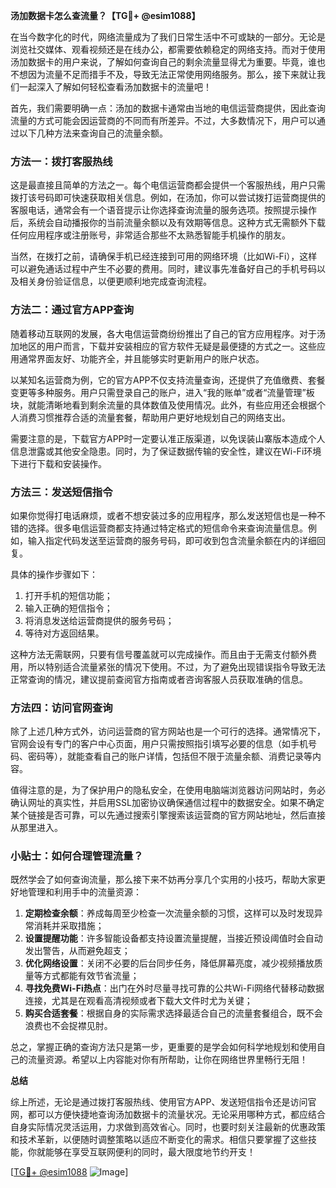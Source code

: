 **汤加数据卡怎么查流量？【TG💪+ @esim1088】**

在当今数字化的时代，网络流量成为了我们日常生活中不可或缺的一部分。无论是浏览社交媒体、观看视频还是在线办公，都需要依赖稳定的网络支持。而对于使用汤加数据卡的用户来说，了解如何查询自己的剩余流量显得尤为重要。毕竟，谁也不想因为流量不足而措手不及，导致无法正常使用网络服务。那么，接下来就让我们一起深入了解如何轻松查看汤加数据卡的流量吧！

首先，我们需要明确一点：汤加的数据卡通常由当地的电信运营商提供，因此查询流量的方式可能会因运营商的不同而有所差异。不过，大多数情况下，用户可以通过以下几种方法来查询自己的流量余额。

### 方法一：拨打客服热线

这是最直接且简单的方法之一。每个电信运营商都会提供一个客服热线，用户只需拨打该号码即可快速获取相关信息。例如，在汤加，你可以尝试拨打运营商提供的客服电话，通常会有一个语音提示让你选择查询流量的服务选项。按照提示操作后，系统会自动播报你的当前流量余额以及有效期等信息。这种方式无需额外下载任何应用程序或注册账号，非常适合那些不太熟悉智能手机操作的朋友。

当然，在拨打之前，请确保手机已经连接到可用的网络环境（比如Wi-Fi），这样可以避免通话过程中产生不必要的费用。同时，建议事先准备好自己的手机号码以及相关身份验证信息，以便更顺利地完成查询流程。

### 方法二：通过官方APP查询

随着移动互联网的发展，各大电信运营商纷纷推出了自己的官方应用程序。对于汤加地区的用户而言，下载并安装相应的官方软件无疑是最便捷的方式之一。这些应用通常界面友好、功能齐全，并且能够实时更新用户的账户状态。

以某知名运营商为例，它的官方APP不仅支持流量查询，还提供了充值缴费、套餐变更等多种服务。用户只需登录自己的账户，进入“我的账单”或者“流量管理”板块，就能清晰地看到剩余流量的具体数值及使用情况。此外，有些应用还会根据个人消费习惯推荐合适的流量套餐，帮助用户更好地规划自己的网络支出。

需要注意的是，下载官方APP时一定要认准正版渠道，以免误装山寨版本造成个人信息泄露或其他安全隐患。同时，为了保证数据传输的安全性，建议在Wi-Fi环境下进行下载和安装操作。

### 方法三：发送短信指令

如果你觉得打电话麻烦，或者不想安装过多的应用程序，那么发送短信也是一种不错的选择。很多电信运营商都支持通过特定格式的短信命令来查询流量信息。例如，输入指定代码发送至运营商的服务号码，即可收到包含流量余额在内的详细回复。

具体的操作步骤如下：
1. 打开手机的短信功能；
2. 输入正确的短信指令；
3. 将消息发送给运营商提供的服务号码；
4. 等待对方返回结果。

这种方法无需联网，只要有信号覆盖就可以完成操作。而且由于无需支付额外费用，所以特别适合流量紧张的情况下使用。不过，为了避免出现错误指令导致无法正常查询的情况，建议提前查阅官方指南或者咨询客服人员获取准确的信息。

### 方法四：访问官网查询

除了上述几种方式外，访问运营商的官方网站也是一个可行的选择。通常情况下，官网会设有专门的客户中心页面，用户只需按照指引填写必要的信息（如手机号码、密码等），就能查看自己的账户详情，包括但不限于流量余额、消费记录等内容。

值得注意的是，为了保护用户的隐私安全，在使用电脑端浏览器访问网站时，务必确认网址的真实性，并启用SSL加密协议确保通信过程中的数据安全。如果不确定某个链接是否可靠，可以先通过搜索引擎搜索该运营商的官方网站地址，然后直接从那里进入。

### 小贴士：如何合理管理流量？

既然学会了如何查询流量，那么接下来不妨再分享几个实用的小技巧，帮助大家更好地管理和利用手中的流量资源：

1. **定期检查余额**：养成每周至少检查一次流量余额的习惯，这样可以及时发现异常消耗并采取措施；
2. **设置提醒功能**：许多智能设备都支持设置流量提醒，当接近预设阈值时会自动发出警告，从而避免超支；
3. **优化网络设置**：关闭不必要的后台同步任务，降低屏幕亮度，减少视频播放质量等方式都能有效节省流量；
4. **寻找免费Wi-Fi热点**：出门在外时尽量寻找可靠的公共Wi-Fi网络代替移动数据连接，尤其是在观看高清视频或者下载大文件时尤为关键；
5. **购买合适套餐**：根据自身的实际需求选择最适合自己的流量套餐组合，既不会浪费也不会捉襟见肘。

总之，掌握正确的查询方法只是第一步，更重要的是学会如何科学地规划和使用自己的流量资源。希望以上内容能对你有所帮助，让你在网络世界里畅行无阻！

**总结**

综上所述，无论是通过拨打客服热线、使用官方APP、发送短信指令还是访问官网，都可以方便快捷地查询汤加数据卡的流量状况。无论采用哪种方式，都应结合自身实际情况灵活运用，力求做到高效省心。同时，也要时刻关注最新的优惠政策和技术革新，以便随时调整策略以适应不断变化的需求。相信只要掌握了这些技能，你就能够在享受互联网便利的同时，最大限度地节约开支！

[[TG💪+ @esim1088](https://t.me/s/esim1088) ![Image](https://i.postimg.cc/4NQfJmqS/Snipaste-2025-05-13-00-14-12.png)]